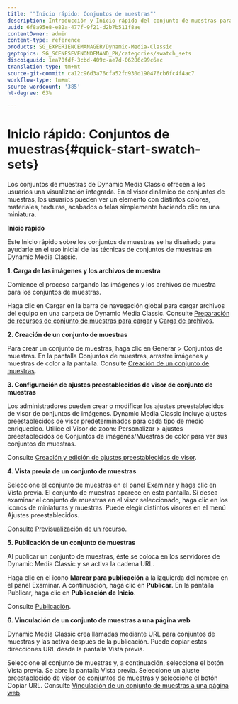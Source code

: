 ```yaml
---
title: '"Inicio rápido: Conjuntos de muestras"'
description: Introducción y Inicio rápido del conjunto de muestras para ayudarle en el uso inicial.
uuid: 6f8a95e8-e82a-477f-9f21-d2b7b511f8ae
contentOwner: admin
content-type: reference
products: SG_EXPERIENCEMANAGER/Dynamic-Media-Classic
geptopics: SG_SCENESEVENONDEMAND_PK/categories/swatch_sets
discoiquuid: 1ea70fdf-3cbd-409c-ae7d-06286c99c6ac
translation-type: tm+mt
source-git-commit: ca12c96d3a76cfa52fd930d190476cb6fc4f4ac7
workflow-type: tm+mt
source-wordcount: '385'
ht-degree: 63%

---
```



# Inicio rápido: Conjuntos de muestras{#quick-start-swatch-sets}

Los conjuntos de muestras de Dynamic Media Classic ofrecen a los usuarios una visualización integrada. En el visor dinámico de conjuntos de muestras, los usuarios pueden ver un elemento con distintos colores, materiales, texturas, acabados o telas simplemente haciendo clic en una miniatura.

**Inicio rápido**

Este Inicio rápido sobre los conjuntos de muestras se ha diseñado para ayudarle en el uso inicial de las técnicas de conjuntos de muestras en Dynamic Media Classic.

**1. Carga de las imágenes y los archivos de muestra**

Comience el proceso cargando las imágenes y los archivos de muestra para los conjuntos de muestras.

Haga clic en Cargar en la barra de navegación global para cargar archivos del equipo en una carpeta de Dynamic Media Classic. Consulte [Preparación de recursos de conjunto de muestras para cargar](preparing-swatch-set-assets-upload.md#preparing-swatch-set-assets-for-upload) y [Carga de archivos](uploading-files.md#uploading-your-files).

**2. Creación de un conjunto de muestras**

Para crear un conjunto de muestras, haga clic en Generar > Conjuntos de muestras. En la pantalla Conjuntos de muestras, arrastre imágenes y muestras de color a la pantalla. Consulte [Creación de un conjunto de muestras](creating-swatch-set.md#creating-a-swatch-set).

**3. Configuración de ajustes preestablecidos de visor de conjunto de muestras**

Los administradores pueden crear o modificar los ajustes preestablecidos de visor de conjuntos de imágenes. Dynamic Media Classic incluye ajustes preestablecidos de visor predeterminados para cada tipo de medio enriquecido. Utilice el Visor de zoom: Personalizar > ajustes preestablecidos de Conjuntos de imágenes/Muestras de color para ver sus conjuntos de muestras.

Consulte [Creación y edición de ajustes preestablecidos de visor](application-setup.md#adding-and-editing-viewer-presets).

**4. Vista previa de un conjunto de muestras**

Seleccione el conjunto de muestras en el panel Examinar y haga clic en Vista previa. El conjunto de muestras aparece en esta pantalla. Si desea examinar el conjunto de muestras en el visor seleccionado, haga clic en los iconos de miniaturas y muestras. Puede elegir distintos visores en el menú Ajustes preestablecidos.

Consulte [Previsualización de un recurso](previewing-asset.md#previewing-an-asset).

**5. Publicación de un conjunto de muestras**

Al publicar un conjunto de muestras, éste se coloca en los servidores de Dynamic Media Classic y se activa la cadena URL.

Haga clic en el icono **Marcar para publicación** a la izquierda del nombre en el panel Examinar. A continuación, haga clic en **Publicar**. En la pantalla Publicar, haga clic en **Publicación de Inicio**.

Consulte [Publicación](publishing-files.md#publishing-files).

**6. Vinculación de un conjunto de muestras a una página web**

Dynamic Media Classic crea llamadas mediante URL para conjuntos de muestras y las activa después de la publicación. Puede copiar estas direcciones URL desde la pantalla Vista previa.

Seleccione el conjunto de muestras y, a continuación, seleccione el botón Vista previa. Se abre la pantalla Vista previa. Seleccione un ajuste preestablecido de visor de conjuntos de muestras y seleccione el botón Copiar URL. Consulte [Vinculación de un conjunto de muestras a una página web](linking-swatch-set-web-page.md#linking-a-swatch-set-to-a-web-page).

